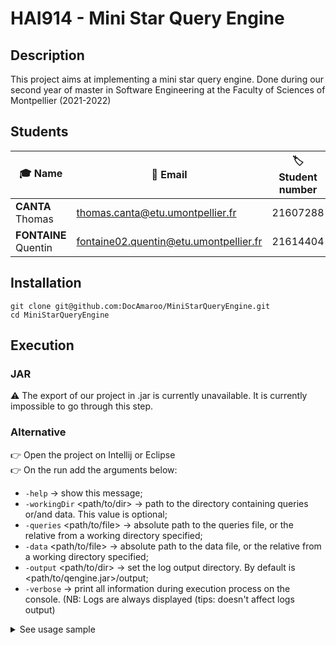 # HAI914  - Mini Star Query Engine

## Description

This project aims at implementing a mini star query engine. Done during our second year of master in Software Engineering at the Faculty of Sciences of Montpellier (2021-2022)

## Students

| 🎓 Name                | 📧 Email                                 | 🏷️ Student number |
| -------------------- | -------------------------------------- | ---------------- |
| **CANTA** Thomas     | thomas.canta@etu.umontpellier.fr       | 21607288         |
| **FONTAINE** Quentin | fontaine02.quentin@etu.umontpellier.fr | 21614404         |

## Installation

```
git clone git@github.com:DocAmaroo/MiniStarQueryEngine.git
cd MiniStarQueryEngine
```

## Execution

### JAR

⚠️ The export of our project in .jar is currently unavailable. It is currently impossible to go through this step.

### Alternative

👉 Open the project on Intellij or Eclipse  
👉 On the run add the arguments below:

* `-help` &rarr; show this message;
* `-workingDir` <path/to/dir> &rarr; path to the directory containing queries or/and data. This value is optional;
* `-queries` <path/to/file> &rarr; absolute path to the queries file, or the relative from a working directory specified;
* `-data` <path/to/file> &rarr; absolute path to the data file, or the relative from a working directory specified;
* `-output` <path/to/dir> &rarr; set the log output directory. By default is <path/to/qengine.jar>/output;
* `-verbose` &rarr; print all information during execution process on the console. (NB: Logs are always displayed (tips: doesn't affect logs output)

<details><summary>See usage sample</summary>
<br/>

The two samples below or equivalent.

`-data ~/data/sample_data.nt -queries ~/data/sample_query.queryset -verbose`

`-workingDir ~/data -data sample_data.nt -queries sample_query.queryset -verbose`

</details><br/>